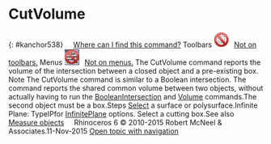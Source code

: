 ---
---


# CutVolume
{: #kanchor538}
 [![images/transparent.gif](images/transparent.gif)Where can I find this command?](javascript:void(0);) Toolbars
![images/-no-toolbar-button.png](images/-no-toolbar-button.png) [Not on toolbars.](toolbarwhattodo.html) 
Menus
![images/-no-menu-item.png](images/-no-menu-item.png) [Not on menus.](menuwhattodo.html) 
The CutVolume command reports the volume of the intersection between a closed object and a pre-existing box.
Note
The CutVolume command is similar to a Boolean intersection.
The command reports the shared common volume between two objects, without actually having to run the [BooleanIntersection](booleanintersection.html) and [Volume](volume.html) commands.The second object must be a box.Steps
 [Select](select-objects.html) a surface or polysurface.Infinite Plane: TypeIPfor [InfinitePlane](infiniteplane.html) options.
Select a cutting box.See also
 [Measure objects](sak-measure.html) 
&#160;
&#160;
Rhinoceros 6 © 2010-2015 Robert McNeel &amp; Associates.11-Nov-2015
 [Open topic with navigation](cutvolume.html) 

